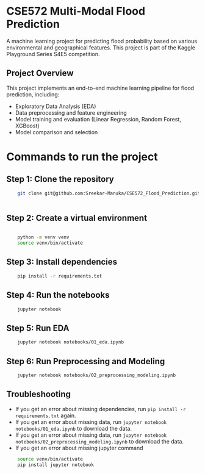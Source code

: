 # CSE572 Multi-Modal Flood Prediction

A machine learning project for predicting flood probability based on various environmental and geographical features. This project is part of the Kaggle Playground Series S4E5 competition.

## Project Overview

This project implements an end-to-end machine learning pipeline for flood prediction, including:
- Exploratory Data Analysis (EDA)
- Data preprocessing and feature engineering
- Model training and evaluation (Linear Regression, Random Forest, XGBoost)
- Model comparison and selection

# Commands to run the project


## Step 1: Clone the repository

```bash
    git clone git@github.com:Sreekar-Manuka/CSE572_Flood_Prediction.git
    
```

## Step 2: Create a virtual environment

```bash

    python -m venv venv
    source venv/bin/activate

```     

## Step 3: Install dependencies

```bash
    pip install -r requirements.txt
```
## Step 4: Run the notebooks

```bash
    jupyter notebook
```
## Step 5: Run EDA

```bash
    jupyter notebook notebooks/01_eda.ipynb 
```
## Step 6: Run Preprocessing and Modeling

```bash
    jupyter notebook notebooks/02_preprocessing_modeling.ipynb 
```
## Troubleshooting

- If you get an error about missing dependencies, run `pip install -r requirements.txt` again.
- If you get an error about missing data, run `jupyter notebook notebooks/01_eda.ipynb` to download the data.
- If you get an error about missing data, run `jupyter notebook notebooks/02_preprocessing_modeling.ipynb` to download the data.
- If you get an error about missing jupyter command 
```bash
    source venv/bin/activate  
    pip install jupyter notebook
```


